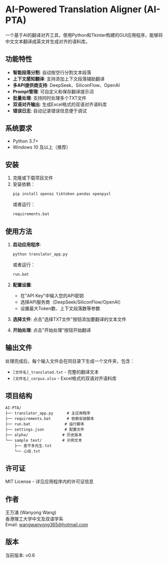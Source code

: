# AI-Powered Translation Aligner (AI-PTA)

一个基于AI的翻译对齐工具，使用Python和Tkinter构建的GUI应用程序，能够将中文文本翻译成英文并生成对齐的语料库。

## 功能特性

- **智能段落分割**: 自动按空行分割文本段落
- **上下文感知翻译**: 支持添加上下文段落辅助翻译
- **多API提供商支持**: DeepSeek、SiliconFlow、OpenAI
- **Prompt管理**: 可自定义和保存翻译提示词
- **批量处理**: 支持同时处理多个TXT文件
- **双语对齐输出**: 生成Excel格式的双语对齐语料库
- **错误日志**: 自动记录错误信息便于调试

## 系统要求

- Python 3.7+
- Windows 10 及以上（推荐）

## 安装

1. 克隆或下载项目文件
2. 安装依赖：
   ```bash
   pip install openai tiktoken pandas openpyxl
   ```
   或者运行：
   ```bash
   requirements.bat
   ```

## 使用方法

1. **启动应用程序**:
   ```bash
   python translator_app.py
   ```
   或者运行：
   ```bash
   run.bat
   ```

2. **配置设置**:
   - 在"API Key"中输入您的API密钥
   - 选择API服务商（DeepSeek/SiliconFlow/OpenAI）
   - 设置最大Token数、上下文段落数等参数

3. **选择文件**: 点击"选择TXT文件"按钮添加要翻译的文本文件

4. **开始处理**: 点击"开始处理"按钮开始翻译

## 输出文件

处理完成后，每个输入文件会在同目录下生成一个文件夹，包含：
- `[文件名]_translated.txt` - 完整的翻译文本
- `[文件名]_corpus.xlsx` - Excel格式的双语对齐语料库

## 项目结构

```
AI-PTA/
├── translator_app.py      # 主应用程序
├── requirements.bat       # 依赖安装脚本
├── run.bat               # 运行脚本
├── settings.json         # 配置文件
├── alpha/               # 历史版本
└── sample text/         # 示例文本
    ├── 差不多先生.txt
    └── 心经.txt
```

## 许可证

MIT License - 详见应用程序内的许可证信息

## 作者

王万涌 (Wanyong Wang)  
香港理工大学中文及双语学系  
Email: wangwanyong365@hotmail.com

## 版本

当前版本: v0.6
